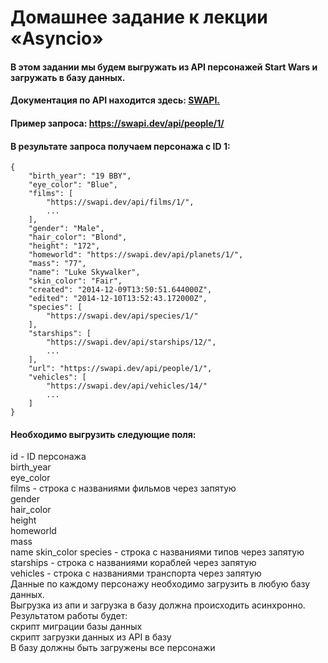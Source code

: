 # Домашнее задание к лекции «Asyncio»  
#### В этом задании мы будем выгружать из API персонажей Start Wars и загружать в базу данных.  
#### Документация по API находится здесь: [SWAPI.](https://swapi.dev/documentation#people)  
#### Пример запроса: https://swapi.dev/api/people/1/  
#### В результате запроса получаем персонажа с ID 1:  
~~~
{
    "birth_year": "19 BBY",
    "eye_color": "Blue",
    "films": [
        "https://swapi.dev/api/films/1/",
        ...
    ],
    "gender": "Male",
    "hair_color": "Blond",
    "height": "172",
    "homeworld": "https://swapi.dev/api/planets/1/",
    "mass": "77",
    "name": "Luke Skywalker",
    "skin_color": "Fair",
    "created": "2014-12-09T13:50:51.644000Z",
    "edited": "2014-12-10T13:52:43.172000Z",
    "species": [
        "https://swapi.dev/api/species/1/"
    ],
    "starships": [
        "https://swapi.dev/api/starships/12/",
        ...
    ],
    "url": "https://swapi.dev/api/people/1/",
    "vehicles": [
        "https://swapi.dev/api/vehicles/14/"
        ...
    ]
}
~~~
#### Необходимо выгрузить cледующие поля:  
id - ID персонажа  
birth_year  
eye_color  
films - строка с названиями фильмов через запятую  
gender  
hair_color  
height  
homeworld  
mass  
name
skin_color
species - строка с названиями типов через запятую  
starships - строка с названиями кораблей через запятую  
vehicles - строка с названиями транспорта через запятую    
Данные по каждому персонажу необходимо загрузить в любую базу данных.   
Выгрузка из апи и загрузка в базу должна происходить асинхронно.   
Результатом работы будет:    
   скрипт миграции базы данных    
   скрипт загрузки данных из API в базу       
В базу должны быть загружены все персонажи  
